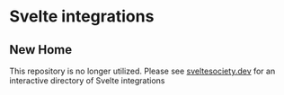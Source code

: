 # Svelte integrations

## New Home

This repository is no longer utilized. Please see [sveltesociety.dev](https://sveltesociety.dev/) for an interactive directory of Svelte integrations
